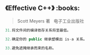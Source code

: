 <h2>《Effective C++》 :books: </h2> 

> Scott Meyers 著    电子工业出版社

```c++
31.将文件间的编译依存关系将至最低。

32.确定你的 public 继承塑模出 is-a 关系。

33.避免遮掩继承而来的名称。
```
